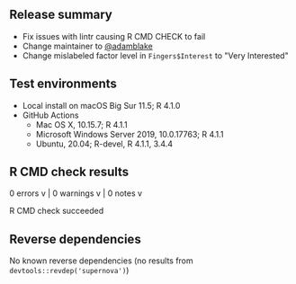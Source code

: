 ## Release summary

* Fix issues with lintr causing R CMD CHECK to fail
* Change maintainer to [@adamblake](https://github.com/adamblake)
* Change mislabeled factor level in `Fingers$Interest` to "Very Interested"


## Test environments

- Local install on macOS Big Sur 11.5; R 4.1.0
- GitHub Actions
  * Mac OS X, 10.15.7; R 4.1.1
  * Microsoft Windows Server 2019, 10.0.17763; R 4.1.1
  * Ubuntu, 20.04; R-devel, R 4.1.1, 3.4.4


## R CMD check results

0 errors v | 0 warnings v | 0 notes v

R CMD check succeeded


## Reverse dependencies

No known reverse dependencies (no results from `devtools::revdep('supernova')`)
